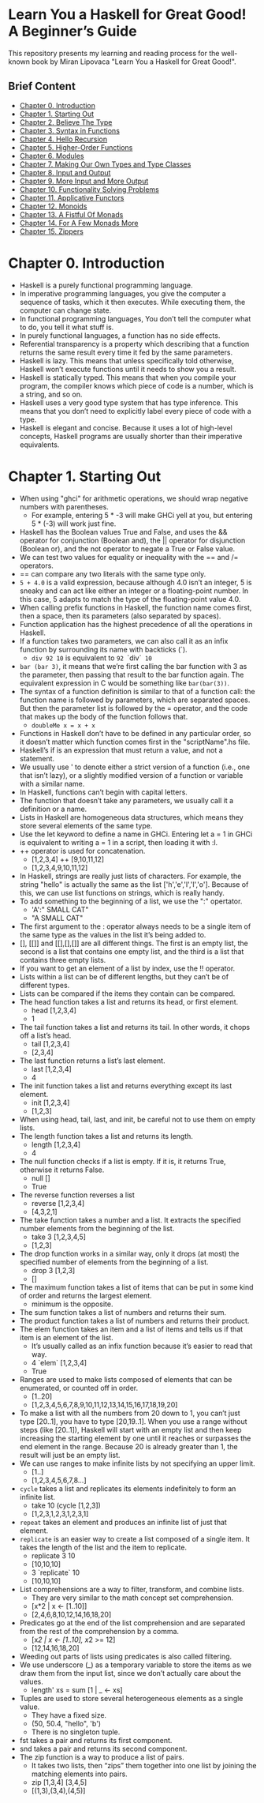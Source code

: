 
# Learn You a Haskell for Great Good! **A Beginner’s Guide**
This repository presents my learning and reading process for the well-known book by Miran Lipovaca  "Learn You a Haskell for Great Good!".
## Brief Content
- [Chapter 0. Introduction](#chapter-0-introduction)
- [Chapter 1. Starting Out](#Chapter-1-Starting-Out)
- [Chapter 2. Believe The Type](#chapter-2-believe-the-type)
- [Chapter 3. Syntax in Functions](#chapter-3-syntax-in-functions)
- [Chapter 4. Hello Recursion](#chapter-4-hello-recursion)
- [Chapter 5.  Higher-Order Functions](#chapter-5-higher-order-functions)
- [Chapter 6. Modules](#)
- [Chapter 7. Making Our Own Types and Type Classes](#)
- [Chapter 8. Input and Output](#)
- [Chapter 9. More Input and More Output](#)
- [Chapter 10. Functionality Solving Problems](#)
- [Chapter 11. Applicative Functors](#)
- [Chapter 12.  Monoids](#)
- [Chapter 13. A Fistful Of Monads](#)
- [Chapter 14. For A Few Monads More](#)
- [Chapter 15. Zippers](#)

# Chapter 0. Introduction
- Haskell is a purely functional programming language.
- In imperative programming languages, you give the computer a sequence of tasks, which it then executes. While executing them, the computer can change state.
- In functional programming languages, You don’t tell the computer what to do, you tell it what stuff is.
- In purely functional languages, a function has no side effects.
- Referential transparency is a property which describing that a function returns the same result every time it fed by the same parameters.
- Haskell is lazy. This means that unless specifically told otherwise, Haskell won’t execute functions until it needs to show you a result.
- Haskell is statically typed. This means that when you compile your program, the compiler knows which piece of code is a number, which is a string, and so on.
- Haskell uses a very good type system that has type inference. This means that you don’t need to explicitly label every piece of code with a type.
- Haskell is elegant and concise. Because it uses a lot of high-level concepts, Haskell programs are usually shorter than their imperative equivalents.
# Chapter 1. Starting Out
- When using "ghci" for arithmetic operations, we should wrap negative numbers with parentheses.
	-  For example, entering 5 * -3 will make GHCi yell at you, but entering 5 * (-3) will work just fine. 
- Haskell has the Boolean values True and False, and uses the && operator for conjunction (Boolean and), the || operator for disjunction (Boolean or), and the not operator to negate a True or False value.
- We can test two values for equality or inequality with the == and /= operators.
- == can compare any two literals with the same type only.
- `5 + 4.0` is a valid expression, because although 4.0 isn’t an integer, 5 is sneaky and can act like either an integer or a floating-point number. In this case, 5 adapts to match the type of the floating-point value 4.0.
- When calling prefix functions in Haskell, the function name comes first, then a space, then its parameters (also separated by spaces).
- Function application has the highest precedence of all the operations in Haskell.
- If a function takes two parameters, we can also call it as an infix function by surrounding its name with backticks (`).
	- `div 92 10` is equivalent to `92 `\`div\`` 10`
-  `bar (bar 3)`, it means that we’re first calling the bar function with 3 as the parameter, then passing that result to the bar function again. The equivalent expression in C would be something like `bar(bar(3))`.
- The syntax of a function definition is similar to that of a function call: the function name is followed by parameters, which are separated spaces. But then the parameter list is followed by the = operator, and the code that makes up the body of the function follows that.
	- `doubleMe x = x + x`
- Functions in Haskell don’t have to be defined in any particular order, so it doesn’t matter which function comes first in the "scriptName".hs file.
- Haskell’s if is an expression that must return a value, and not a statement.
- We usually use ' to denote either a strict version of a function (i.e., one that isn’t lazy), or a slightly modified version of a function or variable with a similar name.
-  In Haskell, functions can’t begin with capital letters.
-  The function that doesn’t take any parameters, we usually call it a definition or a name.
- Lists in Haskell are homogeneous data structures, which means they store several elements of the same type.
-  Use the let keyword to define a name in GHCi. Entering let a = 1 in GHCi is equivalent to writing a = 1 in a script, then loading it with :l.
- ++ operator is used for concatenation.
	- [1,2,3,4] ++ [9,10,11,12]
	- [1,2,3,4,9,10,11,12]
- In Haskell, strings are really just lists of characters. For example, the string "hello" is actually the same as the list ['h','e','l','l','o']. Because of this, we can use list functions on strings, which is really handy.
- To add something to the beginning of a list, we use the ":" opertator.
	- 'A':" SMALL CAT"
	- "A SMALL CAT"
-  The first argument to the : operator always needs to be a single item of the same type as the values in the list it’s being added to.
- [], [[]] and [[],[],[]] are all different things. The first is an empty list, the second is a list that contains one empty list, and the third is a list that contains three empty lists.
- If you want to get an element of a list by index, use the !! operator.
- Lists within a list can be of different lengths, but they can’t be of different types.
- Lists can be compared if the items they contain can be compared.
- The head function takes a list and returns its head, or first element.
	- head [1,2,3,4]
	- 1
- The tail function takes a list and returns its tail. In other words, it chops off a list’s head.
	- tail [1,2,3,4]
	- [2,3,4]
- The last function returns a list’s last element.
	- last [1,2,3,4]
	- 4
- The init function takes a list and returns everything except its last element.
	- init [1,2,3,4]
	- [1,2,3]
- When using head, tail, last, and init, be careful not to use them on empty lists.
- The length function takes a list and returns its length.
	- length [1,2,3,4]
	- 4
- The null function checks if a list is empty. If it is, it returns True, otherwise it returns False.
	- null []
	- True
- The reverse function reverses a list
	- reverse [1,2,3,4]
	- [4,3,2,1]
- The take function takes a number and a list. It extracts the specified number elements from the beginning of the list.
	- take 3 [1,2,3,4,5]
	- [1,2,3]
- The drop function works in a similar way, only it drops (at most) the specified number of elements from the beginning of a list.
	- drop 3 [1,2,3]
	- []
- The maximum function takes a list of items that can be put in some kind of order and returns the largest element.
	- minimum is the opposite.
- The sum function takes a list of numbers and returns their sum.
- The product function takes a list of numbers and returns their product.
- The elem function takes an item and a list of items and tells us if that item is an element of the list.
	- It’s usually called as an infix function because it’s easier to read that way.
	- 4 \`elem\` [1,2,3,4]
	- True
-  Ranges are used to make lists composed of elements that can be enumerated, or counted off in order.
	- [1..20]
	- [1,2,3,4,5,6,7,8,9,10,11,12,13,14,15,16,17,18,19,20]
- To make a list with all the numbers from 20 down to 1, you can’t just  type [20..1], you have to type [20,19..1]. When you use a range without steps (like [20..1]), Haskell will start with an empty list and then keep increasing the starting element by one until it reaches or surpasses the end element in the range. Because 20 is already greater than 1, the result will just be an empty list.
- We can use ranges to make infinite lists by not specifying an upper limit.
	- [1..]
	- [1,2,3,4,5,6,7,8...]
- `cycle` takes a list and replicates its elements indefinitely to form an infinite list.
	- take 10 (cycle [1,2,3])
	- [1,2,3,1,2,3,1,2,3,1]
- `repeat` takes an element and produces an infinite list of just that element.
- `replicate` is an easier way to create a list composed of a single item. It takes the length of the list and the item to replicate.
	- replicate 3 10
	- [10,10,10]
	- 3 \`replicate\` 10
	- [10,10,10]
- List comprehensions are a way to filter, transform, and combine lists.
	- They are very similar to the math concept set comprehension.
	- [x*2 | x <- [1..10]]
	- [2,4,6,8,10,12,14,16,18,20]
- Predicates go at the end of the list comprehension and are separated from the rest of the comprehension by a comma.
	- [x*2 | x <- [1..10], x*2 >= 12]
	- [12,14,16,18,20]
-  Weeding out parts of lists using predicates is also called filtering.
- We use underscore (_) as a temporary variable to store the items as we draw them from the input list, since we don’t actually care about the values.
	- length' xs = sum [1 | _ <- xs]
- Tuples are used to store several heterogeneous elements as a single value.
	- They have a fixed size.
	- (50, 50.4, "hello", 'b')
	- There is no singleton tuple.
- fst takes a pair and returns its first component.
- snd takes a pair and returns its second component.
- The zip function is a way to produce a list of pairs.
	- It takes two lists, then “zips” them together into one list by joining the matching elements into pairs.
	- zip [1,3,4] [3,4,5]
	- [(1,3),(3,4),(4,5)]
